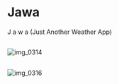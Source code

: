 # Jawa
J a w a (Just Another Weather App)
##
![img_0314](https://cloud.githubusercontent.com/assets/8016341/16428471/6150a32a-3db5-11e6-8817-9edce12430ad.jpeg)

##
![img_0316](https://cloud.githubusercontent.com/assets/8016341/16428478/68c5804e-3db5-11e6-84c1-eb70432e575a.jpeg)


